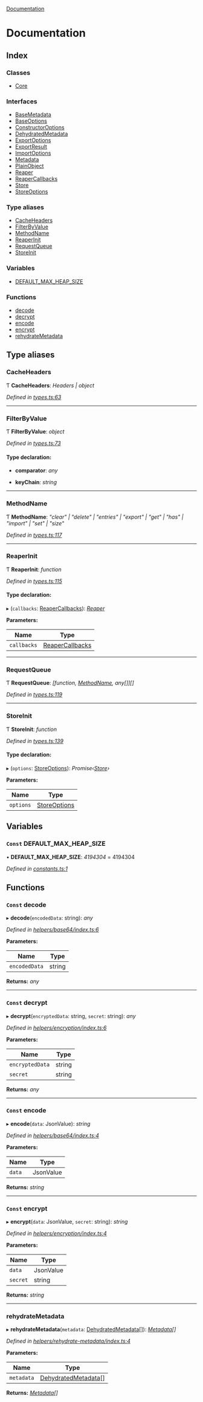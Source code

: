 [Documentation](README.md)

# Documentation

## Index

### Classes

* [Core](classes/core.md)

### Interfaces

* [BaseMetadata](interfaces/basemetadata.md)
* [BaseOptions](interfaces/baseoptions.md)
* [ConstructorOptions](interfaces/constructoroptions.md)
* [DehydratedMetadata](interfaces/dehydratedmetadata.md)
* [ExportOptions](interfaces/exportoptions.md)
* [ExportResult](interfaces/exportresult.md)
* [ImportOptions](interfaces/importoptions.md)
* [Metadata](interfaces/metadata.md)
* [PlainObject](interfaces/plainobject.md)
* [Reaper](interfaces/reaper.md)
* [ReaperCallbacks](interfaces/reapercallbacks.md)
* [Store](interfaces/store.md)
* [StoreOptions](interfaces/storeoptions.md)

### Type aliases

* [CacheHeaders](README.md#cacheheaders)
* [FilterByValue](README.md#filterbyvalue)
* [MethodName](README.md#methodname)
* [ReaperInit](README.md#reaperinit)
* [RequestQueue](README.md#requestqueue)
* [StoreInit](README.md#storeinit)

### Variables

* [DEFAULT_MAX_HEAP_SIZE](README.md#const-default_max_heap_size)

### Functions

* [decode](README.md#const-decode)
* [decrypt](README.md#const-decrypt)
* [encode](README.md#const-encode)
* [encrypt](README.md#const-encrypt)
* [rehydrateMetadata](README.md#rehydratemetadata)

## Type aliases

###  CacheHeaders

Ƭ **CacheHeaders**: *Headers | object*

*Defined in [types.ts:63](https://github.com/badbatch/cachemap/blob/4dfa510/packages/core/src/types.ts#L63)*

___

###  FilterByValue

Ƭ **FilterByValue**: *object*

*Defined in [types.ts:73](https://github.com/badbatch/cachemap/blob/4dfa510/packages/core/src/types.ts#L73)*

#### Type declaration:

* **comparator**: *any*

* **keyChain**: *string*

___

###  MethodName

Ƭ **MethodName**: *"clear" | "delete" | "entries" | "export" | "get" | "has" | "import" | "set" | "size"*

*Defined in [types.ts:117](https://github.com/badbatch/cachemap/blob/4dfa510/packages/core/src/types.ts#L117)*

___

###  ReaperInit

Ƭ **ReaperInit**: *function*

*Defined in [types.ts:115](https://github.com/badbatch/cachemap/blob/4dfa510/packages/core/src/types.ts#L115)*

#### Type declaration:

▸ (`callbacks`: [ReaperCallbacks](interfaces/reapercallbacks.md)): *[Reaper](interfaces/reaper.md)*

**Parameters:**

Name | Type |
------ | ------ |
`callbacks` | [ReaperCallbacks](interfaces/reapercallbacks.md) |

___

###  RequestQueue

Ƭ **RequestQueue**: *[function, [MethodName](README.md#methodname), any[]][]*

*Defined in [types.ts:119](https://github.com/badbatch/cachemap/blob/4dfa510/packages/core/src/types.ts#L119)*

___

###  StoreInit

Ƭ **StoreInit**: *function*

*Defined in [types.ts:139](https://github.com/badbatch/cachemap/blob/4dfa510/packages/core/src/types.ts#L139)*

#### Type declaration:

▸ (`options`: [StoreOptions](interfaces/storeoptions.md)): *Promise‹[Store](interfaces/store.md)›*

**Parameters:**

Name | Type |
------ | ------ |
`options` | [StoreOptions](interfaces/storeoptions.md) |

## Variables

### `Const` DEFAULT_MAX_HEAP_SIZE

• **DEFAULT_MAX_HEAP_SIZE**: *4194304* = 4194304

*Defined in [constants.ts:1](https://github.com/badbatch/cachemap/blob/4dfa510/packages/core/src/constants.ts#L1)*

## Functions

### `Const` decode

▸ **decode**(`encodedData`: string): *any*

*Defined in [helpers/base64/index.ts:6](https://github.com/badbatch/cachemap/blob/4dfa510/packages/core/src/helpers/base64/index.ts#L6)*

**Parameters:**

Name | Type |
------ | ------ |
`encodedData` | string |

**Returns:** *any*

___

### `Const` decrypt

▸ **decrypt**(`encryptedData`: string, `secret`: string): *any*

*Defined in [helpers/encryption/index.ts:6](https://github.com/badbatch/cachemap/blob/4dfa510/packages/core/src/helpers/encryption/index.ts#L6)*

**Parameters:**

Name | Type |
------ | ------ |
`encryptedData` | string |
`secret` | string |

**Returns:** *any*

___

### `Const` encode

▸ **encode**(`data`: JsonValue): *string*

*Defined in [helpers/base64/index.ts:4](https://github.com/badbatch/cachemap/blob/4dfa510/packages/core/src/helpers/base64/index.ts#L4)*

**Parameters:**

Name | Type |
------ | ------ |
`data` | JsonValue |

**Returns:** *string*

___

### `Const` encrypt

▸ **encrypt**(`data`: JsonValue, `secret`: string): *string*

*Defined in [helpers/encryption/index.ts:4](https://github.com/badbatch/cachemap/blob/4dfa510/packages/core/src/helpers/encryption/index.ts#L4)*

**Parameters:**

Name | Type |
------ | ------ |
`data` | JsonValue |
`secret` | string |

**Returns:** *string*

___

###  rehydrateMetadata

▸ **rehydrateMetadata**(`metadata`: [DehydratedMetadata](interfaces/dehydratedmetadata.md)[]): *[Metadata](interfaces/metadata.md)[]*

*Defined in [helpers/rehydrate-metadata/index.ts:4](https://github.com/badbatch/cachemap/blob/4dfa510/packages/core/src/helpers/rehydrate-metadata/index.ts#L4)*

**Parameters:**

Name | Type |
------ | ------ |
`metadata` | [DehydratedMetadata](interfaces/dehydratedmetadata.md)[] |

**Returns:** *[Metadata](interfaces/metadata.md)[]*
